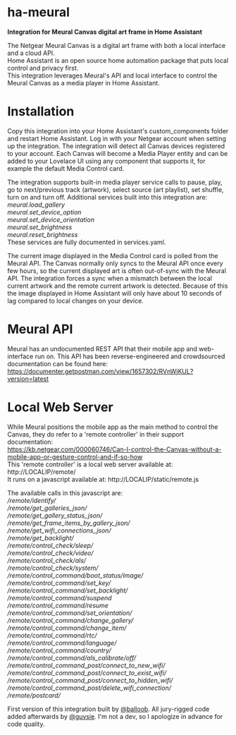 # ha-meural
**Integration for Meural Canvas digital art frame in Home Assistant**  

The Netgear Meural Canvas is a digital art frame with both a local interface and a cloud API.  
Home Assistant is an open source home automation package that puts local control and privacy first.  
This integration leverages Meural's API and local interface to control the Meural Canvas as a media player in Home Assistant.  
# Installation
Copy this integration into your Home Assistant's custom_components folder and restart Home Assistant. Log in with your Netgear account when setting up the integration. The integration will detect all Canvas devices registered to your account. Each Canvas will become a Media Player entity and can be added to your Lovelace UI using any component that supports it, for example the default Media Control card.  

The integration supports built-in media player service calls to pause, play, go to next/previous track (artwork), select source (art playlist), set shuffle, turn on and turn off. Additional services built into this integration are:  
*meural.load_gallery*  
*meural.set_device_option*  
*meural.set_device_orientation*  
*meural.set_brightness*  
*meural.reset_brightness*  
These services are fully documented in services.yaml.

The current image displayed in the Media Control card is polled from the Meural API. The Canvas normally only syncs to the Meural API once every few hours, so the current displayed art is often out-of-sync with the Meural API. The integration forces a sync when a mismatch between the local current artwork and the remote current artwork is detected. Because of this the image displayed in Home Assistant will only have about 10 seconds of lag compared to local changes on your device.

# Meural API
Meural has an undocumented REST API that their mobile app and web-interface run on. This API has been reverse-engineered and crowdsourced documentation can be found here:  
https://documenter.getpostman.com/view/1657302/RVnWjKUL?version=latest

# Local Web Server
While Meural positions the mobile app as the main method to control the Canvas, they do refer to a 'remote controller' in their support documentation:  
https://kb.netgear.com/000060746/Can-I-control-the-Canvas-without-a-mobile-app-or-gesture-control-and-if-so-how  
This 'remote controller' is a local web server available at: http://LOCALIP/remote/  
It runs on a javascript available at: http://LOCALIP/static/remote.js

The available calls in this javascript are:  
*/remote/identify/*  
*/remote/get_galleries_json/*  
*/remote/get_gallery_status_json/*  
*/remote/get_frame_items_by_gallery_json/*  
*/remote/get_wifi_connections_json/*  
*/remote/get_backlight/*  
*/remote/control_check/sleep/*  
*/remote/control_check/video/*  
*/remote/control_check/als/*  
*/remote/control_check/system/*  
*/remote/control_command/boot_status/image/*  
*/remote/control_command/set_key/*  
*/remote/control_command/set_backlight/*  
*/remote/control_command/suspend*  
*/remote/control_command/resume*  
*/remote/control_command/set_orientation/*  
*/remote/control_command/change_gallery/*  
*/remote/control_command/change_item/*  
*/remote/control_command/rtc/*  
*/remote/control_command/language/*  
*/remote/control_command/country/*  
*/remote/control_command/als_calibrate/off/*  
*/remote/control_command_post/connect_to_new_wifi/*  
*/remote/control_command_post/connect_to_exist_wifi/*  
*/remote/control_command_post/connect_to_hidden_wifi/*  
*/remote/control_command_post/delete_wifi_connection/*  
*/remote/postcard/*  

First version of this integration built by [@balloob](https://github.com/balloob). All jury-rigged code added afterwards by [@guysie](https://github.com/guysie). I'm not a dev, so I apologize in advance for code quality.  
